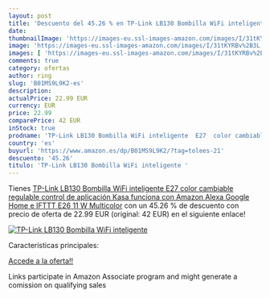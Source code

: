 ```yaml
---
layout: post
title: 'Descuento del 45.26 % en TP-Link LB130 Bombilla WiFi inteligente '
date: 
thumbnailImage: 'https://images-eu.ssl-images-amazon.com/images/I/31tKYRBv%2B3L._SL200_.jpg'
image: 'https://images-eu.ssl-images-amazon.com/images/I/31tKYRBv%2B3L._SL200_.jpg'
images: [ 'https://images-eu.ssl-images-amazon.com/images/I/31tKYRBv%2B3L._SL200_.jpg' ]
comments: true
category: ofertas
author: ring
slug: 'B01MS9L9K2-es'
description:
actualPrice: 22.99 EUR
currency: EUR
price: 22.99
comparePrice: 42 EUR
inStock: true
prodname: 'TP-Link LB130 Bombilla WiFi inteligente  E27  color cambiable  regulable  control de aplicación Kasa  funciona con Amazon Alexa  Google Home e IFTTT E26  11 W  Multicolor'
country: 'es'
buyurl: 'https://www.amazon.es/dp/B01MS9L9K2/?tag=tolees-21'
descuento: '45.26'
titulo: 'TP-Link LB130 Bombilla WiFi inteligente '
---
```


Tienes [TP-Link LB130 Bombilla WiFi inteligente  E27  color cambiable  regulable  control de aplicación Kasa  funciona con Amazon Alexa  Google Home e IFTTT E26  11 W  Multicolor](https://www.amazon.es/dp/B01MS9L9K2/?tag=tolees-21) con un 45.26 % de descuento con precio de oferta de 22.99 EUR (original: 42 EUR) en el siguiente enlace!

[![TP-Link LB130 Bombilla WiFi inteligente ](https://images-eu.ssl-images-amazon.com/images/I/31tKYRBv%2B3L._SL200_.jpg)](https://www.amazon.es/dp/B01MS9L9K2/?tag=tolees-21)

Características principales:


[Accede a la oferta!!](https://www.amazon.es/dp/B01MS9L9K2/?tag=tolees-21)

Links participate in Amazon Associate program and might generate a comission on qualifying sales


